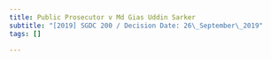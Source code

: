 ```yaml
---
title: Public Prosecutor v Md Gias Uddin Sarker
subtitle: "[2019] SGDC 200 / Decision Date: 26\_September\_2019"
tags: []

---
```

